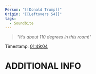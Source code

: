 ```yaml
---
Person: "[[Donald Trump]]"
Origin: "[[Leftovers 54]]"
tags:
  - Soundbite
---
```

> *"It's about 110 degrees in this room!"*

Timestamp: [01:49:04](https://youtu.be/Pi6I56w96nE?t=6544)

# ADDITIONAL INFO